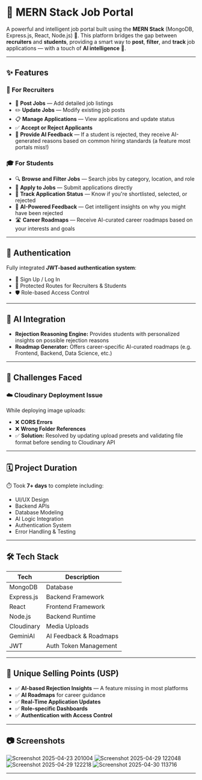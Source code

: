 # 💼 MERN Stack Job Portal

A powerful and intelligent job portal built using the **MERN Stack** (MongoDB, Express.js, React, Node.js) 🚀. This platform bridges the gap between **recruiters** and **students**, providing a smart way to **post**, **filter**, and **track** job applications — with a touch of **AI intelligence** 🤖.

---

## ✨ Features

### 👥 For Recruiters
- 📝 **Post Jobs** — Add detailed job listings
- ✏️ **Update Jobs** — Modify existing job posts
- 📋 **Manage Applications** — View applications and update status
- ✅ **Accept or Reject Applicants**
- 🧠 **Provide AI Feedback** — If a student is rejected, they receive AI-generated reasons based on common hiring standards (a feature most portals miss!)

### 🎓 For Students
- 🔍 **Browse and Filter Jobs** — Search jobs by category, location, and role
- 💼 **Apply to Jobs** — Submit applications directly
- 📢 **Track Application Status** — Know if you're shortlisted, selected, or rejected
- 🤖 **AI-Powered Feedback** — Get intelligent insights on why you might have been rejected
- 🛣️ **Career Roadmaps** — Receive AI-curated career roadmaps based on your interests and goals

---

## 🔐 Authentication

Fully integrated **JWT-based authentication system**:
- 👤 Sign Up / Log In
- 🔐 Protected Routes for Recruiters & Students
- 🛡️ Role-based Access Control

---

## 🧠 AI Integration

- **Rejection Reasoning Engine:** Provides students with personalized insights on possible rejection reasons
- **Roadmap Generator:** Offers career-specific AI-curated roadmaps (e.g. Frontend, Backend, Data Science, etc.)

---

## 🚧 Challenges Faced

### ☁️ Cloudinary Deployment Issue
While deploying image uploads:
- ❌ **CORS Errors**
- ❌ **Wrong Folder References**
- ✅ **Solution:** Resolved by updating upload presets and validating file format before sending to Cloudinary API

---

## 🗓️ Project Duration

⏱️ Took **7+ days** to complete including:
- UI/UX Design
- Backend APIs
- Database Modeling
- AI Logic Integration
- Authentication System
- Error Handling & Testing

---

## 🛠️ Tech Stack

| Tech        | Description             |
|-------------|-------------------------|
| MongoDB     | Database                |
| Express.js  | Backend Framework       |
| React       | Frontend Framework      |
| Node.js     | Backend Runtime         |
| Cloudinary  | Media Uploads           |
| GeminiAI      | AI Feedback & Roadmaps  |
| JWT         | Auth Token Management   |

---

## 📌 Unique Selling Points (USP)

- ✅ **AI-based Rejection Insights** — A feature missing in most platforms
- ✅ **AI Roadmaps** for career guidance
- ✅ **Real-Time Application Updates**
- ✅ **Role-specific Dashboards**
- ✅ **Authentication with Access Control**

---

## 📷 Screenshots
![Screenshot 2025-04-23 201004](https://github.com/user-attachments/assets/1d0b877e-63bd-4da0-a2d0-485bdceeadd4)
![Screenshot 2025-04-29 122048](https://github.com/user-attachments/assets/a5122840-43bf-4f00-bf1f-ed09f8cf68fc)
![Screenshot 2025-04-29 122218](https://github.com/user-attachments/assets/55a95b29-946a-405b-a799-ae421ec5383d)
![Screenshot 2025-04-30 113716](https://github.com/user-attachments/assets/c8cc13c8-bfe2-41e5-8661-c223dcc2b461)


---

